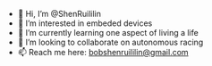 - 👋 Hi, I’m @ShenRuililin
- 👀 I’m interested in embeded devices
- 🌱 I’m currently learning one aspect of living a life
- 💞️ I’m looking to collaborate on autonomous racing
- 📫 Reach me here: bobshenruililin@gmail.com

<!---
ShenRuililin/ShenRuililin is a ✨ special ✨ repository because its `README.md` (this file) appears on your GitHub profile.
You can click the Preview link to take a look at your changes.
--->
